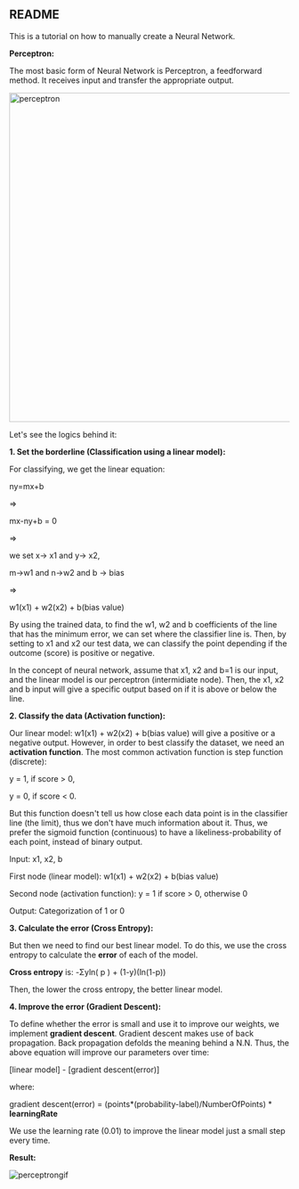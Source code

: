## README
This is a tutorial on how to manually create a Neural Network.

**Perceptron:**

The most basic form of Neural Network is Perceptron, a feedforward method.
It receives input and transfer the appropriate output. 

<img width="591" alt="perceptron" src="https://user-images.githubusercontent.com/34197007/79576404-81083c00-80c3-11ea-98dd-beb4f3a222a4.PNG">

Let's see the logics behind it:


**1. Set the borderline (Classification using a linear model):**

For classifying, we get the linear equation:

ny=mx+b

=>

mx-ny+b = 0

=>

we set x-> x1 and y-> x2,

m->w1 and n->w2 and b -> bias

=>

w1(x1) + w2(x2) + b(bias value)

By using the trained data, to find the w1, w2 and b coefficients of the line that has the minimum error, we can set where the classifier line is. Then, by setting to x1 and x2 our test data, we can classify the point depending if the outcome (score) is positive or negative.

In the concept of neural network, assume that x1, x2 and b=1 is our input, and the linear model is our perceptron (intermidiate node). Then, the x1, x2 and b input will give a specific output based on if it is above or below the line. 



**2. Classify the data (Activation function):**

Our linear model: w1(x1) + w2(x2) + b(bias value) will give a positive or a negative output. However, in order to best classify the dataset, we need an **activation function**. The most common activation function is step function (discrete):

y = 1, if score > 0,

y = 0, if score < 0.

But this function doesn't tell us how close each data point is in the classifier line (the limit), thus we don't have much information about it.
Thus, we prefer the sigmoid function (continuous) to have a likeliness-probability of each point, instead of binary output.

Input: x1, x2, b

First node (linear model): w1(x1) + w2(x2) + b(bias value)

Second node (activation function): y = 1 if score > 0, otherwise 0

Output: Categorization of 1 or 0



**3. Calculate the error (Cross Entropy):**

But then we need to find our best linear model. To do this, we use the cross entropy to calculate the **error** of each of the model.

**Cross entropy** is: -Σyln( p ) + (1-y)(ln(1-p))

Then, the lower the cross entropy, the better linear model.



**4. Improve the error (Gradient Descent):**

To define whether the error is small and use it to improve our weights, we implement **gradient descent**. Gradient descent makes use of back propagation. Back propagation defolds the meaning behind a N.N. 
Thus, the above equation will improve our parameters over time:

[linear model] - [gradient descent(error)]

where:

gradient descent(error) = (points*(probability-label)/NumberOfPoints) * **learningRate**

We use the learning rate (0.01) to improve the linear model just a small step every time.

**Result:**

![perceptrongif](https://user-images.githubusercontent.com/34197007/79576399-7f3e7880-80c3-11ea-88e4-74556b80943f.gif)
